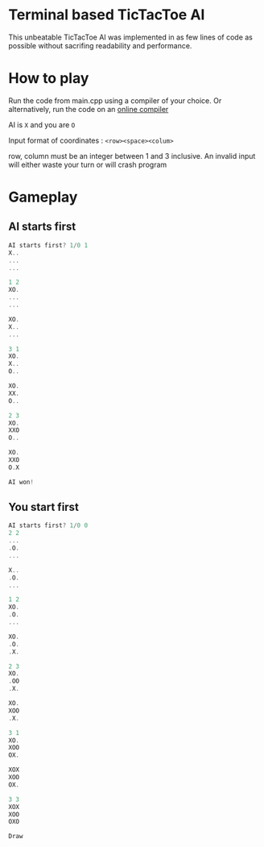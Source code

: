 # Terminal based TicTacToe AI
This unbeatable TicTacToe AI was implemented in as few lines of code as possible without sacrifing readability and performance.
# How to play #
Run the code from main.cpp using a compiler of your choice. Or alternatively, run the code on an [online compiler](https://www.onlinegdb.com/online_c++_compiler)

AI is `X` and you are `O`

Input format of coordinates : `<row><space><colum>`

row, column must be an integer between 1 and 3 inclusive. An invalid input will either waste your turn or will crash program
# Gameplay #

## AI starts first ##
```cpp
AI starts first? 1/0 1
X..
...
...

1 2
XO.
...
...

XO.
X..
...

3 1
XO.
X..
O..

XO.
XX.
O..

2 3
XO.
XXO
O..

XO.
XXO
O.X

AI won!

```

## You start first ##
```cpp
AI starts first? 1/0 0
2 2
...
.O.
...

X..
.O.
...

1 2
XO.
.O.
...

XO.
.O.
.X.

2 3
XO.
.OO
.X.

XO.
XOO
.X.

3 1
XO.
XOO
OX.

XOX
XOO
OX.

3 3
XOX
XOO
OXO

Draw


```
